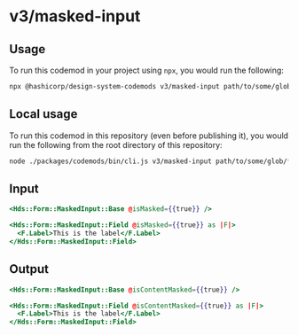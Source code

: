 # v3/masked-input

## Usage

To run this codemod in your project using `npx`, you would run the following:

```bash
npx @hashicorp/design-system-codemods v3/masked-input path/to/some/glob/**/*.hbs
```

## Local usage

To run this codemod in this repository (even before publishing it), you would run the following from the root directory of this repository:

```bash
node ./packages/codemods/bin/cli.js v3/masked-input path/to/some/glob/**/*.hbs
```

## Input

```hbs
<Hds::Form::MaskedInput::Base @isMasked={{true}} />

<Hds::Form::MaskedInput::Field @isMasked={{true}} as |F|>
  <F.Label>This is the label</F.Label>
</Hds::Form::MaskedInput::Field>
```

## Output

```hbs
<Hds::Form::MaskedInput::Base @isContentMasked={{true}} />

<Hds::Form::MaskedInput::Field @isContentMasked={{true}} as |F|>
  <F.Label>This is the label</F.Label>
</Hds::Form::MaskedInput::Field>
```
